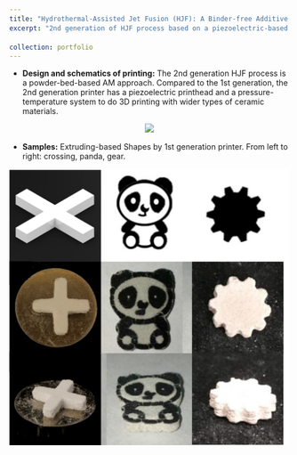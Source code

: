 ```yaml
---
title: "Hydrothermal-Assisted Jet Fusion (HJF): A Binder-free Additive Manufacturing Approach for Ceramics - 2nd Generation "
excerpt: "2nd generation of HJF process based on a piezoelectric-based inkjet printhead.<br/><img src='/images/2nd_gen_design_2.png' width='600'/>"

collection: portfolio
---
```


* **Design and schematics of printing:** The 2nd generation HJF process is a powder-bed-based AM approach. Compared to the 1st generation, the 2nd generation printer has a piezoelectric printhead and a pressure-temperature system to do 3D printing with wider types of ceramic materials.

<p align="center">
  <img src='/images/2nd_gen_design_2.png' width="600"/>
</p>

* **Samples:** Extruding-based Shapes by 1st generation printer. From left to right: crossing, panda, gear.
<p align="center">
    <img src='/images/1st_gen_samples.jpg' width="600"/>
</p>
